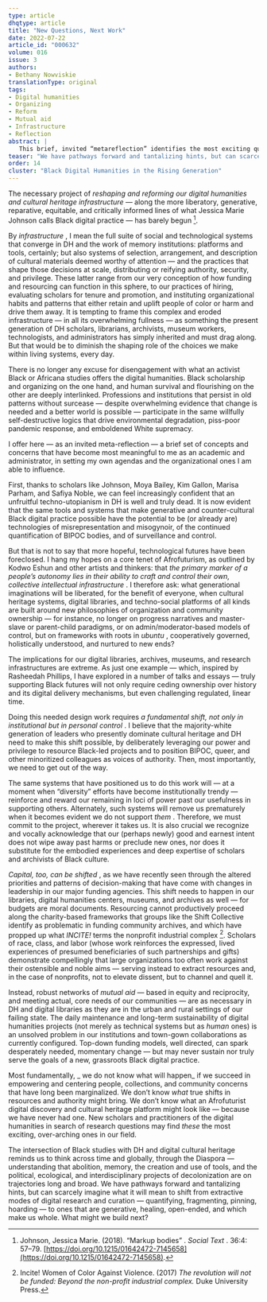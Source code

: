 ```yaml
---
type: article
dhqtype: article
title: "New Questions, Next Work"
date: 2022-07-22
article_id: "000632"
volume: 016
issue: 3
authors:
- Bethany Nowviskie
translationType: original
tags:
- Digital humanities
- Organizing
- Reform
- Mutual aid
- Infrastructure
- Reflection
abstract: |
   This brief, invited “metareflection” identifies the most exciting questions in digital humanities and cultural heritage as those opened up by a potential redistribution of power and redesign of our social and technological infrastructure inspired by Black Studies, arts, and digital practice. What might it mean to shift from extractive and controlled modes of digital research and curation to ones that are generative, healing, and truly open-ended? What will happen if we succeed in empowering and centering individuals, collections, and community concerns that have long been marginalized? What might the DH community build next, if we make necessary changes in capital, focus, and control — and embrace the shaping role of the choices that each of us make within living systems every day?
teaser: "We have pathways forward and tantalizing hints, but can scarcely imagine what it will mean to shift from extractive modes of digital research and curation — quantifying, fragmenting, pinning, hoarding — to ones that are generative, healing, open-ended, and which make us whole."
order: 14
cluster: "Black Digital Humanities in the Rising Generation"
---
```

  
The necessary project of  _reshaping and reforming our digital humanities and cultural heritage infrastructure_  — along the more liberatory, generative, reparative, equitable, and critically informed lines of what Jessica Marie Johnson calls Black digital practice — has barely begun [^johnson2018].
  
By  _infrastructure_ , I mean the full suite of social and technological systems that converge in DH and the work of memory institutions: platforms and tools, certainly; but also systems of selection, arrangement, and description of cultural materials deemed worthy of attention — and the practices that shape those decisions at scale, distributing or reifying authority, security, and privilege. These latter range from our very conception of how funding and resourcing can function in this sphere, to our practices of hiring, evaluating scholars for tenure and promotion, and instituting organizational habits and patterns that either retain and uplift people of color or harm and drive them away. It is tempting to frame this complex and eroded infrastructure — in all its overwhelming fullness — as something the present generation of DH scholars, librarians, archivists, museum workers, technologists, and administrators has simply inherited and must drag along. But that would be to diminish the shaping role of the choices we make within living systems, every day.
  
There is no longer any excuse for disengagement with what an activist Black or Africana studies offers the digital humanities. Black scholarship and organizing on the one hand, and human survival and flourishing on the other are deeply interlinked. Professions and institutions that persist in old patterns without surcease — despite overwhelming evidence that change is needed and a better world is possible — participate in the same willfully self-destructive logics that drive environmental degradation, piss-poor pandemic response, and emboldened White supremacy.
  
I offer here — as an invited meta-reflection — a brief set of concepts and concerns that have become most meaningful to me as an academic and administrator, in setting my own agendas and the organizational ones I am able to influence.
  
  
First, thanks to scholars like Johnson, Moya Bailey, Kim Gallon, Marisa Parham, and Safiya Noble, we can feel increasingly confident that an unfruitful techno-utopianism in DH is well and truly dead. It is now evident that the same tools and systems that make generative and counter-cultural Black digital practice possible have the potential to be (or already are) technologies of misrepresentation and misogynoir, of the continued quantification of BIPOC bodies, and of surveillance and control.
  
But that is not to say that more hopeful, technological futures have been foreclosed. I hang my hopes on a core tenet of Afrofuturism, as outlined by Kodwo Eshun and other artists and thinkers: that  _the primary marker of a people’s autonomy lies in their ability to craft and control their own, collective intellectual infrastructure_ . I therefore ask: what generational imaginations will be liberated, for the benefit of everyone, when cultural heritage systems, digital libraries, and techno-social platforms of all kinds are built around new philosophies of organization and community ownership — for instance, no longer on progress narratives and master-slave or parent-child paradigms, or on admin/moderator-based models of control, but on frameworks with roots in  _ubuntu_ , cooperatively governed, holistically understood, and nurtured to new ends?
  
The implications for our digital libraries, archives, museums, and research infrastructures are extreme. As just one example — which, inspired by Rasheedah Phillips, I have explored in a number of talks and essays — truly supporting Black futures will not only require ceding ownership over history and its digital delivery mechanisms, but even challenging regulated, linear time.
  
Doing this needed design work requires  _a fundamental shift, not only in institutional but in personal control_ . I believe that the majority-white generation of leaders who presently dominate cultural heritage and DH need to make this shift possible, by deliberately leveraging our power and privilege to resource Black-led projects and to position BIPOC, queer, and other minoritized colleagues as voices of authority. Then, most importantly, we need to get out of the way.
  
The same systems that have positioned us to do this work will — at a moment when “diversity” efforts have become institutionally trendy — reinforce and reward our remaining in loci of power past our usefulness in supporting others. Alternately, such systems will remove us prematurely when it becomes evident we do not support  _them_ . Therefore, we must commit to the project, wherever it takes us. It is also crucial we recognize and vocally acknowledge that our (perhaps newly) good and earnest intent does not wipe away past harms or preclude new ones, nor does it substitute for the embodied experiences and deep expertise of scholars and archivists of Black culture.
      
 _Capital, too, can be shifted_ , as we have recently seen through the altered priorities and patterns of decision-making that have come with changes in leadership in our major funding agencies. This shift needs to happen in our libraries, digital humanities centers, museums, and archives as well — for budgets are moral documents. Resourcing cannot productively proceed along the charity-based frameworks that groups like the Shift Collective identify as problematic in funding community archives, and which have propped up what  _INCITE!_  terms the nonprofit industrial complex  [^incite2017]. Scholars of race, class, and labor (whose work reinforces the expressed, lived experiences of presumed beneficiaries of such partnerships and gifts) demonstrate compellingly that large organizations too often work against their ostensible and noble aims — serving instead to extract resources and, in the case of nonprofits, not to elevate dissent, but to channel and quell it.
  
Instead, robust networks of  _mutual aid_  — based in equity and reciprocity, and meeting actual, core needs of our communities — are as necessary in DH and digital libraries as they are in the urban and rural settings of our failing state. The daily maintenance and long-term sustainability of digital humanities projects (not merely as technical systems but as  _human_  ones) is an unsolved problem in our institutions and town-gown collaborations as currently configured. Top-down funding models, well directed, can spark desperately needed, momentary change — but may never sustain nor truly serve the goals of a new, grassroots Black digital practice.
    
Most fundamentally, _ we do not know what will happen_  if we succeed in empowering and centering people, collections, and community concerns that have long been marginalized. We don’t know  _what_  true shifts in resources and authority might bring. We don’t know what an Afrofuturist digital discovery and cultural heritage platform might look like — because we have never had one. New scholars and practitioners of the digital humanities in search of research questions may find  _these_  the most exciting, over-arching ones in our field.
    

  
The intersection of Black studies with DH and digital cultural heritage reminds us to think across time and globally, through the Diaspora — understanding that abolition, memory, the creation and use of tools, and the political, ecological, and interdisciplinary projects of decolonization are on trajectories long and broad. We have pathways forward and tantalizing hints, but can scarcely imagine what it will mean to shift from extractive modes of digital research and curation — quantifying, fragmenting, pinning, hoarding — to ones that are generative, healing, open-ended, and which make us whole. What might we build next?
    
[^incite2017]:  Incite! Women of Color Against Violence. (2017)  _The revolution will not be funded: Beyond the non-profit industrial complex._  Duke University Press.  
[^johnson2018]: Johnson, Jessica Marie. (2018).  “Markup bodies” .  _Social Text_ . 36:4: 57–79. [https://doi.org/10.1215/01642472-7145658](https://doi.org/10.1215/01642472-7145658).  